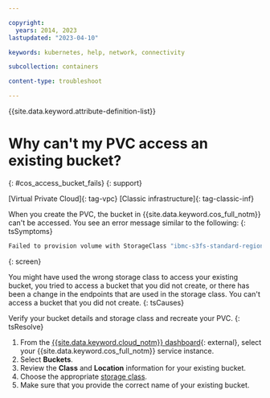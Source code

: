 ```yaml
---

copyright: 
  years: 2014, 2023
lastupdated: "2023-04-10"

keywords: kubernetes, help, network, connectivity

subcollection: containers

content-type: troubleshoot

---
```



{{site.data.keyword.attribute-definition-list}}





# Why can't my PVC access an existing bucket?
{: #cos_access_bucket_fails}
{: support}

[Virtual Private Cloud]{: tag-vpc} [Classic infrastructure]{: tag-classic-inf}



When you create the PVC, the bucket in {{site.data.keyword.cos_full_notm}} can't be accessed. You see an error message similar to the following:
{: tsSymptoms}

```sh
Failed to provision volume with StorageClass "ibmc-s3fs-standard-regional": pvc:1b2345678b69175abc98y873e2:can't access bucket <bucket_name>: NotFound: Not Found
```
{: screen}


You might have used the wrong storage class to access your existing bucket, you tried to access a bucket that you did not create, or there has been a change in the endpoints that are used in the storage class. You can't access a bucket that you did not create.
{: tsCauses}


Verify your bucket details and storage class and recreate your PVC.
{: tsResolve}

1. From the [{{site.data.keyword.cloud_notm}} dashboard](https://cloud.ibm.com/){: external}, select your {{site.data.keyword.cos_full_notm}} service instance.
1. Select **Buckets**.
1. Review the **Class** and **Location** information for your existing bucket.
1. Choose the appropriate [storage class](/docs/containers?topic=containers-storage_cos_reference).
1. Make sure that you provide the correct name of your existing bucket.






